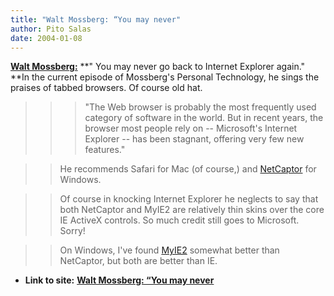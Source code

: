 ```yaml
---
title: "Walt Mossberg: “You may never"
author: Pito Salas
date: 2004-01-08
---
```


**[Walt
Mossberg:](<http://online.wsj.com/article/0,,SB107351380768717600,00.html?mod=technology%5Ffeatured%5Fstories%5Fhs>)**
**" You may never go back to Internet Explorer again." **In the current
episode of Mossberg's Personal Technology, he sings the praises of tabbed
browsers. Of course old hat.

>>

>>  
>
>>

>>>  
>
>>>

>>> "The Web browser is probably the most frequently used category of software
in the world. But in recent years, the browser most people rely on --
Microsoft's Internet Explorer -- has been stagnant, offering very few new
features."

>>

>>  
>
>>

>> He recommends Safari for Mac (of course,) and
[NetCaptor](<http://www.netcaptor.com/>) for Windows.

>>

>>  
>
>>

>> Of course in knocking Internet Explorer he neglects to say that both
NetCaptor and MyIE2 are relatively thin skins over the core IE ActiveX
controls. So much credit still goes to Microsoft. Sorry!

>>

>>  
>
>>

>> On Windows, I've found [MyIE2](<http://www.myie2.com>) somewhat better than
NetCaptor, but both are better than IE.


* **Link to site:** **[Walt Mossberg: “You may never](None)**
